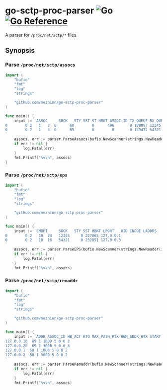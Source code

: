 # go-sctp-proc-parser ![Go](https://github.com/moznion/go-sctp-proc-parser/workflows/Go/badge.svg) [![Go Reference](https://pkg.go.dev/badge/github.com/moznion/go-sctp-proc-parser.svg)](https://pkg.go.dev/github.com/moznion/go-sctp-proc-parser)

A parser for `/proc/net/sctp/*` files.

## Synopsis

### Parse `/proc/net/sctp/assocs`

```go
import (
	"bufio"
	"fmt"
	"log"
	"strings"

	"github.com/moznion/go-sctp-proc-parser"
)

func main() {
	input := `ASSOC     SOCK   STY SST ST HBKT ASSOC-ID TX_QUEUE RX_QUEUE UID INODE LPORT RPORT LADDRS <-> RADDRS HBINT INS OUTS MAXRT T1X T2X RTXC wmema wmemq sndbuf rcvbuf
0        0 2   1   3  0      60        0      496       0 188897 12345 54321  127.0.0.1 <-> *127.0.0.2     30000 65535 65535   10    0    0        0        1        0   212992   212992
0        0 2   1   3  0      59        0        0       0 189472 54321 12345  127.0.0.2 <-> *127.0.0.1     30000 65535 65535   10    0    0        0        1        0   212992   212992
`
	assocs, err := parser.ParseAssocs(bufio.NewScanner(strings.NewReader(input)))
	if err != nil {
		log.Fatal(err)
	}
	fmt.Printf("%v\n", assocs)
}
```

### Parse `/proc/net/sctp/eps`

```go
import (
	"bufio"
	"fmt"
	"log"
	"strings"

	"github.com/moznion/go-sctp-proc-parser"
)

func main() {
	input := `ENDPT     SOCK   STY SST HBKT LPORT   UID INODE LADDRS
0        0 2   10  24   12345     0 227065 127.0.0.1
0        0 2   10  16   54321     0 232851 127.0.0.3
`
	assocs, err := parser.ParseEPS(bufio.NewScanner(strings.NewReader(input)))
	if err != nil {
		log.Fatal(err)
	}
	fmt.Printf("%v\n", assocs)
```

### Parse `/proc/net/sctp/remaddr`

```go
import (
	"bufio"
	"fmt"
	"log"
	"strings"

	"github.com/moznion/go-sctp-proc-parser"
)

func main() {
	input := `ADDR ASSOC_ID HB_ACT RTO MAX_PATH_RTX REM_ADDR_RTX START STATE
127.0.0.10  69 1 1000 5 0 0 2
127.0.0.20  69 1 3000 5 0 0 3
127.0.0.1  68 1 1000 5 0 0 2
127.0.0.2  68 1 3000 5 0 0 2
`
	assocs, err := parser.ParseRemaddr(bufio.NewScanner(strings.NewReader(input)))
	if err != nil {
		log.Fatal(err)
	}
	fmt.Printf("%v\n", assocs)
```

